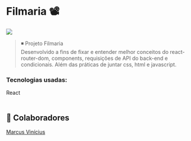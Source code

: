 # Filmaria 📽️ 


<img src="./src/assets/filmariaproject.gif">


>◾ Projeto Filmaria <br>
Desenvolvido a fins de fixar e entender melhor conceitos do react-router-dom, components, requisições de API do back-end e condicionais. Além das práticas de juntar css, html e javascript.
 




### Tecnologias usadas:
<a src="https://pt-br.reactjs.org/docs/getting-started.html">React</a>
<br>
<br>


## 🤝 Colaboradores

<a href="https://www.linkedin.com/in/marcusviniciusbeghelisantos/" target="_blank">Marcus Vinícius</a><br>




